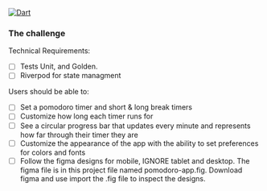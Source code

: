 [![Dart](https://github.com/asvirts/pomodoro/actions/workflows/dart.yml/badge.svg)](https://github.com/asvirts/pomodoro/actions/workflows/dart.yml)

### The challenge

Technical Requirements:

- [ ] Tests Unit, and Golden.
- [ ] Riverpod for state managment

Users should be able to:

- [ ] Set a pomodoro timer and short & long break timers
- [ ] Customize how long each timer runs for
- [ ] See a circular progress bar that updates every minute and represents how far through their timer they are
- [ ] Customize the appearance of the app with the ability to set preferences for colors and fonts
- [ ] Follow the figma designs for mobile, IGNORE tablet and desktop. The figma file is in this project file named pomodoro-app.fig. Download figma and use import the .fig file to inspect the designs.
